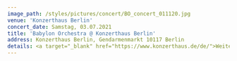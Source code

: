 ```yaml
---
image_path: /styles/pictures/concert/BO_concert_011120.jpg
venue: 'Konzerthaus Berlin'
concert_date: Samstag, 03.07.2021
title: 'Babylon Orchestra @ Konzerthaus Berlin'
address: Konzerthaus Berlin, Gendarmenmarkt 10117 Berlin
details: <a target="_blank" href="https://www.konzerthaus.de/de/">Weitere Informationen und Tickets hier!</a>
---
```

